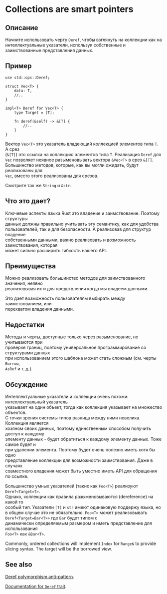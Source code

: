 # Collections are smart pointers

## Описание

Начните использовать черту `Deref`, чтобы взглянуть на коллекции как на  
интеллектуальные указатели, используя собственные и заимствованные представления данных.

## Пример

```rust,ignore
use std::ops::Deref;

struct Vec<T> {
    data: T,
    //..
}

impl<T> Deref for Vec<T> {
    type Target = [T];

    fn deref(&self) -> &[T] {
        //..
    }
}
```

Вектор `Vec<T>` это указатель владеющий коллекцией элементов типа `T`. А срез  
(`&[T]`) это ссылка на коллекцию элементов типа `T`. Реализация `Deref` для  
`Vec` позволяет неявное разыменовывать вектора `&Vec<T>` в срез `&[T]`.  
Большинство методов, которые, как вы могли ожидать, будут реализованы для  
`Vec`, вместо этого реализованы для срезов.

Смотрите так же `String` и `&str`.

## Что это дает?

Ключевые аспекты языка Rust это владение и заимствование. Поэтому структуры  
данных должны правильно учитывать эту семантику, как для удобства  
пользователей, так и для безопасности. А реализовав для структур владение    
собственными данными, важно реализовать и возможность заимствования, которая  
может сильно расширить гибкость нашего API.

## Преимущества

Можно реализовать большинство методов для заимствованного значения, неявно  
реализовывая их и для предствления когда мы владеем данными.

Это дает возможность пользователям выбирать между заимствованием, или  
перехватом владения данными.

## Недостатки

Методы и черты, доступные только через разыменование, не учитываются при  
проверке границ, поэтому универсальное программирование со структурами данных  
при использованием этого шаблона может стать сложным (см. черты `Borrow`,  
`AsRef` и т. д.).

## Обсуждение

Интеллектуальные указатели и коллекции очень похожи: интеллектуальный указатель  
указывает на один объект, тогда как коллекция указывает на множество объектов.  
С точки зрения системы типов разница между ними невелика. Коллекция является  
хозяном своих данных, поэтому единственным способом получить доступ к каждому  
элементу данных - будет обратиться к каждому элементу данных. Тоже самое будет и  
при удалении элемента. Поэтому будет очень полезно иметь хотя бы одно  
представление коллекции для возможности заимствования. Даже в случаях  
совместного владения может быть уместно иметь API для обращения по ссылке.

Большинство умных указателей (таких как `Foo<T>`) реализуют `Deref<Target=T>`.  
Однако, коллекции как правила разыменовываются (dereference) на какой то  
особый тип. Указатели `[T]` и `str` имеют одинаковую поддержу языка, но в общем случае это не обязательно.
`Foo<T>` может реализовывать `Deref<Target=Bar<T>>` где `Bar` будет типом с  
динамически определяемым размером и иметь представление для использования  
`Foo<T>` как `&Bar<T>`.

Commonly, ordered collections will implement `Index` for `Range`s to provide
slicing syntax. The target will be the borrowed view.

## See also

[Deref polymorphism anti-pattern](../anti_patterns/deref.md).

[Documentation for `Deref` trait](https://doc.rust-lang.org/std/ops/trait.Deref.html).

